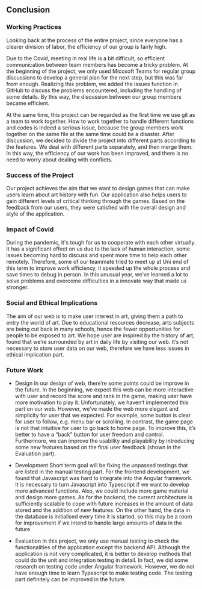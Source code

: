 ## Conclusion

### Working Practices

Looking back at the process of the entire project, since everyone has a clearer division of labor, the efficiency of our group is fairly high.

Due to the Covid, meeting in real life is a bit difficult, so efficient communication between team members has become a tricky problem. At the beginning of the project, we only used Micosoft Teams for regular group discussions to develop a general plan for the next step, but this was far from enough. Realizing this problem, we added the issues function in GitHub to discuss the problems encountered, including the handling of some details. By this way, the discussion between our group members became efficient.

At the same time, this project can be regarded as the first time we use git as a team to work together. How to work together to handle different functions and codes is indeed a serious issue, because the group members work together on the same file at the same time could be a disaster. After discussion, we decided to divide the project into different parts according to the features. We deal with different parts separately, and then merge them. In this way, the efficiency of our work has been improved, and there is no need to worry about dealing with conflicts.

### Success of the Project
Our project achieves the aim that we want to design games that can make users learn about art history with fun. Our application also helps users to gain different levels of critical thinking through the games. Based on the feedback from our users, they were satisfied with the overall design and style of the application.

### Impact of Covid
During the pandemic, it's tough for us to cooperate with each other virtually. It has a significant effect on us due to the lack of human interaction, some issues becoming hard to discuss and spent more time to help each other remotely. Therefore, some of our teammate tried to meet up at Uni end of this term to improve work efficiency, it speeded up the whole process and save times to debug in person. In this unusual year, we’ve learned a lot to solve problems and overcome difficulties in a innovate way that made us stronger.

### Social and Ethical Implications
The aim of our web is to make user interest in art, giving them a path to entry the world of art. Due to educational resources decrease, arts subjects are being cut back in many schools, hence the fewer opportunities for people to be exposed to art. We hope user are inspired by the history of art, found that we’re surrounded by art in daily life by visiting our web. It’s not necessary to store user data on our web, therefore we have less issues in ethical implication part. 

### Future Work
* Design
In our design of web, there’re some points could be improve in the future. In the beginning, we expect this web can be more interactive with user and record the score and rank in the game, making user have more motivation to play it. Unfortunately, we haven’t implemented this part on our web. However, we’ve made the web more elegant and simplicity for user that we expected. For example, some button is clear for user to follow, e.g. menu bar or scrolling. In contrast, the game page is not that intuitive for user to go back to home page. To improve this, it’s better to have a “back” button for user freedom and control. Furthermore, we can improve the usability and playability by introducing some new features based on the final user feedback (shown in the Evaluation part).

* Development
Short term goal will be fixing the unpassed testings that are listed in the manual testing part. For the frontend development, we found that Javascript was hard to integrate into the Angular framework. It is necessary to turn Javascript into Typescript if we want to develop more advanced functions. Also, we could include more game material and design more games. As for the backend, the current architecture is sufficiently scalable to cope with future increases in the amount of data stored and the addition of new features. On the other hand, the data in the database is initialised every time it is started, so this may be a room for improvement if we intend to handle large amounts of data in the future.

* Evaluation
In this project, we only use manual testing to check the functionalities of the application except the backend API. Although the application is not very complicated, it is better to develop methods that could do the unit and integration testing in detail. In fact, we did some research on testing code under Angular framework. However, we do not have enough time to learn Typescript to make testing code. The testing part definitely can be improved in the future.